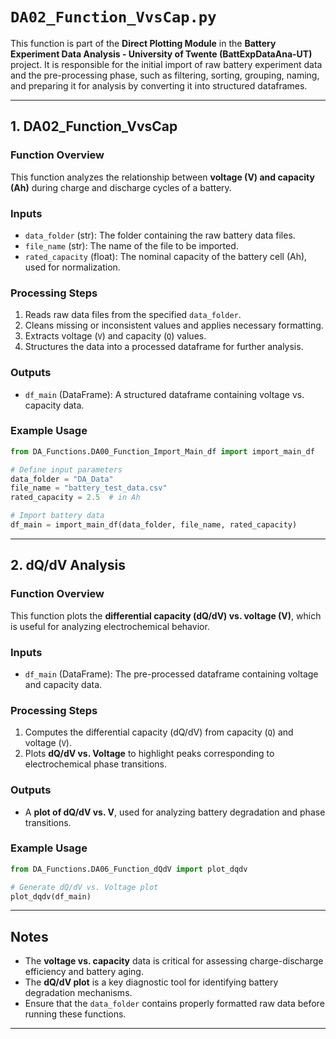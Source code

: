 # `DA02_Function_VvsCap.py`

This function is part of the **Direct Plotting Module** in the **Battery Experiment Data Analysis - University of Twente (BattExpDataAna-UT)** project. It is responsible for the initial import of raw battery experiment data and the pre-processing phase, such as filtering, sorting, grouping, naming, and preparing it for analysis by converting it into structured dataframes.

---

## **1. DA02_Function_VvsCap**
### **Function Overview**
This function analyzes the relationship between **voltage (V) and capacity (Ah)** during charge and discharge cycles of a battery.

### **Inputs**
- `data_folder` (str): The folder containing the raw battery data files.
- `file_name` (str): The name of the file to be imported.
- `rated_capacity` (float): The nominal capacity of the battery cell (Ah), used for normalization.

### **Processing Steps**
1. Reads raw data files from the specified `data_folder`.
2. Cleans missing or inconsistent values and applies necessary formatting.
3. Extracts voltage (`V`) and capacity (`Q`) values.
4. Structures the data into a processed dataframe for further analysis.

### **Outputs**
- `df_main` (DataFrame): A structured dataframe containing voltage vs. capacity data.

### **Example Usage**
```python
from DA_Functions.DA00_Function_Import_Main_df import import_main_df

# Define input parameters
data_folder = "DA_Data"
file_name = "battery_test_data.csv"
rated_capacity = 2.5  # in Ah

# Import battery data
df_main = import_main_df(data_folder, file_name, rated_capacity)
```

---

## **2. dQ/dV Analysis**
### **Function Overview**
This function plots the **differential capacity (dQ/dV) vs. voltage (V)**, which is useful for analyzing electrochemical behavior.

### **Inputs**
- `df_main` (DataFrame): The pre-processed dataframe containing voltage and capacity data.

### **Processing Steps**
1. Computes the differential capacity (dQ/dV) from capacity (`Q`) and voltage (`V`).
2. Plots **dQ/dV vs. Voltage** to highlight peaks corresponding to electrochemical phase transitions.

### **Outputs**
- A **plot of dQ/dV vs. V**, used for analyzing battery degradation and phase transitions.

### **Example Usage**
```python
from DA_Functions.DA06_Function_dQdV import plot_dqdv

# Generate dQ/dV vs. Voltage plot
plot_dqdv(df_main)
```

---

## **Notes**
- The **voltage vs. capacity** data is critical for assessing charge-discharge efficiency and battery aging.
- The **dQ/dV plot** is a key diagnostic tool for identifying battery degradation mechanisms.
- Ensure that the `data_folder` contains properly formatted raw data before running these functions.

---
